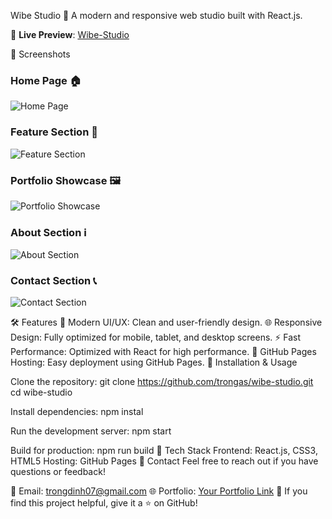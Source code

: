 Wibe Studio
🎨 A modern and responsive web studio built with React.js.

🔗 **Live Preview**: [Wibe-Studio](https://trongas.github.io/wibe-studio/)

📸 Screenshots
### Home Page 🏠
![Home Page](https://github.com/user-attachments/assets/6b97ae4a-29cf-4da4-a345-ac3c09a426ad)

### Feature Section 🚀
![Feature Section](https://github.com/user-attachments/assets/38d7942e-e313-4012-bc61-f75969a39d0f)

### Portfolio Showcase 🖼️
![Portfolio Showcase](https://github.com/user-attachments/assets/7ef5624a-f173-43b4-ae06-df195dc1d175)

### About Section ℹ️
![About Section](https://github.com/user-attachments/assets/3bdd5437-53d5-47f0-892b-12d91c7be3d8)

### Contact Section 📞
![Contact Section](https://github.com/user-attachments/assets/63361328-29c0-43cd-a1e4-b6662c9a4aeb)


🛠️ Features
🎨 Modern UI/UX: Clean and user-friendly design.
🌐 Responsive Design: Fully optimized for mobile, tablet, and desktop screens.
⚡ Fast Performance: Optimized with React for high performance.
💾 GitHub Pages Hosting: Easy deployment using GitHub Pages.
🚀 Installation & Usage

Clone the repository:
git clone https://github.com/trongas/wibe-studio.git
cd wibe-studio

Install dependencies:
npm instal

Run the development server:
npm start

Build for production:
npm run build
🌟 Tech Stack
Frontend: React.js, CSS3, HTML5
Hosting: GitHub Pages
📧 Contact
Feel free to reach out if you have questions or feedback!

📩 Email: trongdinh07@gmail.com
🌐 Portfolio: [Your Portfolio Link](https://www.facebook.com/profile.php?id=100051938359303)
🌟 If you find this project helpful, give it a ⭐ on GitHub!
